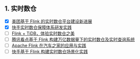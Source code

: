 ## 1. 实时数仓
- [x] [美团基于 Flink 的实时数仓平台建设新进展](https://smartsi.blog.csdn.net/article/details/127064420)
- [x] [快手实时数仓保障体系研发实践](https://smartsi.blog.csdn.net/article/details/127078901)
- [ ] [Flink + TiDB，体验实时数仓之美](https://mp.weixin.qq.com/s/itcs_TC-VgIdYxhGNuo7Sg)
- [ ] [腾讯看点基于 Flink 构建万亿数据量下的实时数仓及实时查询系统](https://mp.weixin.qq.com/s/hei91VFKUJqywulE7JaXcw)
- [ ] [Apache Flink 在汽车之家的应用与实践](https://mp.weixin.qq.com/s/1VL7xZLYzM7o4vbNaecM7w)
- [ ] [快手基于 Flink 构建实时数仓场景化实践](https://mp.weixin.qq.com/s/L8-RSS6v3Ppts60CWngiOA)

